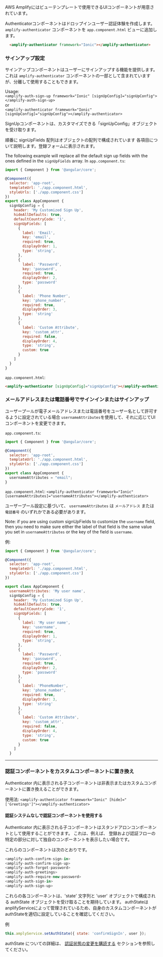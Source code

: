 AWS Amplifyにはビューテンプレートで使用できるUIコンポーネントが用意されています。

Authenticatorコンポーネントはドロップインユーザー認証体験を作成します。 `amplify-authenticator` コンポーネントを `app.component.html` ビューに追加します。

```html
  <amplify-authenticator framework="Ionic"></amplify-authenticator>
```

### サインアップ設定
サインアップコンポーネントはユーザーにサインアップする機能を提供します。 これは `amplify-authenticator` コンポーネントの一部として含まれていますが、分離して使用することもできます。

Usage:  
`<amplify-auth-sign-up framework="Ionic" [signUpConfig]="signUpConfig"></amplify-auth-sign-up>`  
or  
`<amplify-authenticator framework="Ionic" [signUpConfig]="signUpConfig"></amplify-authenticator>`

SignUpコンポーネントは、カスタマイズできる「signUpConfig」オブジェクトを受け取ります。

<inline-fragment framework="angular" src="~/ui-legacy/fragments/sign-up-attributes.md"></inline-fragment>

順番に signUpFields 配列はオブジェクトの配列で構成されています 各項目について説明します。登録フォームに表示されます。

<inline-fragment framework="angular" src="~/ui-legacy/fragments/sign-up-fields.md"></inline-fragment>

The following example will replace all the default sign up fields with the ones defined in the `signUpFields` array. In `app.component.ts`:
```js
import { Component } from '@angular/core';

@Component({
  selector: 'app-root',
  templateUrl: './app.component.html',
  styleUrls: ['./app.component.css']
})
export class AppComponent {
  signUpConfig = {
    header: 'My Customized Sign Up',
    hideAllDefaults: true,
    defaultCountryCode: '1',
    signUpFields: [
      {
        label: 'Email',
        key: 'email',
        required: true,
        displayOrder: 1,
        type: 'string',
      },
      {
        label: 'Password',
        key: 'password',
        required: true,
        displayOrder: 2,
        type: 'password'
      },
      {
        label: 'Phone Number',
        key: 'phone_number',
        required: true,
        displayOrder: 3,
        type: 'string'
      },
      {
        label: 'Custom Attribute',
        key: 'custom_attr',
        required: false,
        displayOrder: 4,
        type: 'string',
        custom: true
      }
    ]
  }
}
```

`app.component.html`:
```html
<amplify-authenticator [signUpConfig]="signUpConfig"></amplify-authenticator>
```

### メールアドレスまたは電話番号でサインインまたはサインアップ
ユーザープールが電子メールアドレスまたは電話番号をユーザー名として許可するように設定されている場合 `usernameAttributes`を使用して、それに応じてUIコンポーネントを変更できます。

`app.component.ts`:
```js
import { Component } from '@angular/core';

@Component({
  selector: 'app-root',
  templateUrl: './app.component.html',
  styleUrls: ['./app.component.css']
})
export class AppComponent {
  usernameAttributes = "email"; 
}
```

`app.component.html`: `<amplify-authenticator framework="Ionic" [usernameAttributes]="usernameAttributes"></amplify-authenticator>`

ユーザープール設定に基づいて、 `usernameAttributes` は `メールアドレス` または `電話番号` のいずれかである必要があります。

Note: if you are using custom signUpFields to customize the `username` field, then you need to make sure either the label of that field is the same value you set in `usernameAttributes` or the key of the field is `username`.

例:
```js
import { Component } from '@angular/core';

@Component({
  selector: 'app-root',
  templateUrl: './app.component.html',
  styleUrls: ['./app.component.css']
})

export class AppComponent {
  usernameAttributes: 'My user name',
  signUpConfig = {
    header: 'My Customized Sign Up',
    hideAllDefaults: true,
    defaultCountryCode: '1',
    signUpFields: [
      {
        label: 'My user name',
        key: 'username',
        required: true,
        displayOrder: 1,
        type: 'string',
      },
      {
        label: 'Password',
        key: 'password',
        required: true,
        displayOrder: 2,
        type: 'password'
      },
      {
        label: 'PhoneNumber',
        key: 'phone_number',
        required: true,
        displayOrder: 3,
        type: 'string'
      },
      {
        label: 'Custom Attribute',
        key: 'custom_attr',
        required: false,
        displayOrder: 4,
        type: 'string',
        custom: true
      }
    ]
  }
```

---

### 認証コンポーネントをカスタムコンポーネントに置き換え
Authenticator 内に表示される子コンポーネントは非表示またはカスタムコンポーネントに置き換えることができます。

使用法: `<amplify-authenticator framework="Ionic" [hide]="['Greetings']"></amplify-authenticator>`

#### 認証システムなしで認証コンポーネントを使用する
Authenticator 内に表示される子コンポーネントはスタンドアロンコンポーネントとして使用することができます。 これは、例えば、 登録および認証フローの特定の部分に対して独自のコンポーネントを表示したい場合です。

これらのコンポーネントは次のとおりです。

```javascript
<amplify-auth-confirm-sign-in>
<amplify-auth-confirm-sign-up>
<amplify-auth-forgot-password>
<amplify-auth-greetings>
<amplify-auth-require-new-password>
<amplify-auth-sign-in>
<amplify-auth-sign-up>
```

これらの各コンポーネントは、'state' 文字列と 'user' オブジェクトで構成される authState オブジェクトを受け取ることを期待しています。 authStateはanplifyServiceによって管理されているため、自身のカスタムコンポーネントがauthStateを適切に設定していることを確認してください。

例
```javascript
this.amplyService.setAuthState({ state: 'confirmSignIn', user });
```

authState についての詳細は、 [認証状態の変更を購読する](~/ui-legacy/auth/authenticator.md#subscribe-to-authentication-state-changes) セクションを参照してください。
